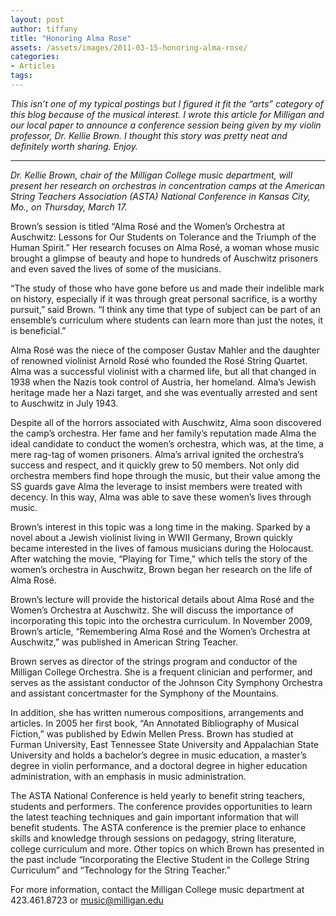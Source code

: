 ```yaml
---
layout: post
author: tiffany
title: "Honoring Alma Rose"
assets: /assets/images/2011-03-15-honoring-alma-rose/
categories: 
- Articles
tags: 
---
```


_This isn’t one of my typical postings but I figured it fit the “arts” category of this blog because of the musical interest. I wrote this article for Milligan and our local paper to announce a conference session being given by my violin professor, Dr. Kellie Brown. I thought this story was pretty neat and definitely worth sharing. Enjoy._

***

_Dr. Kellie Brown, chair of the Milligan College music department, will present her research on orchestras in concentration camps at the American String Teachers Association (ASTA) National Conference in Kansas City, Mo., on Thursday, March 17._

Brown’s session is titled “Alma Rosé and the Women’s Orchestra at Auschwitz: Lessons for Our Students on Tolerance and the Triumph of the Human Spirit.” Her research focuses on Alma Rosé, a woman whose music brought a glimpse of beauty and hope to hundreds of Auschwitz prisoners and even saved the lives of some of the musicians.

“The study of those who have gone before us and made their indelible mark on history, especially if it was through great personal sacrifice, is a worthy pursuit,” said Brown. “I think any time that type of subject can be part of an ensemble’s curriculum where students can learn more than just the notes, it is beneficial.”

Alma Rosé was the niece of the composer Gustav Mahler and the daughter of renowned violinist Arnold Rosé who founded the Rosé String Quartet. Alma was a successful violinist with a charmed life, but all that changed in 1938 when the Nazis took control of Austria, her homeland. Alma’s Jewish heritage made her a Nazi target, and she was eventually arrested and sent to Auschwitz in July 1943.

Despite all of the horrors associated with Auschwitz, Alma soon discovered the camp’s orchestra. Her fame and her family’s reputation made Alma the ideal candidate to conduct the women’s orchestra, which was, at the time, a mere rag-tag of women prisoners. Alma’s arrival ignited the orchestra’s success and respect, and it quickly grew to 50 members. Not only did orchestra members find hope through the music, but their value among the SS guards gave Alma the leverage to insist members were treated with decency. In this way, Alma was able to save these women’s lives through music.

Brown’s interest in this topic was a long time in the making. Sparked by a novel about a Jewish violinist living in WWII Germany, Brown quickly became interested in the lives of famous musicians during the Holocaust. After watching the movie, “Playing for Time,” which tells the story of the women’s orchestra in Auschwitz, Brown began her research on the life of Alma Rosé.

Brown’s lecture will provide the historical details about Alma Rosé and the Women’s Orchestra at Auschwitz. She will discuss the importance of incorporating this topic into the orchestra curriculum. In November 2009, Brown’s article, “Remembering Alma Rosé and the Women’s Orchestra at Auschwitz,” was published in American String Teacher.

Brown serves as director of the strings program and conductor of the Milligan College Orchestra. She is a frequent clinician and performer, and serves as the assistant conductor of the Johnson City Symphony Orchestra and assistant concertmaster for the Symphony of the Mountains.

In addition, she has written numerous compositions, arrangements and articles. In 2005 her first book, “An Annotated Bibliography of Musical Fiction,” was published by Edwin Mellen Press. Brown has studied at Furman University, East Tennessee State University and Appalachian State University and holds a bachelor’s degree in music education, a master’s degree in violin performance, and a doctoral degree in higher education administration, with an emphasis in music administration.

The ASTA National Conference is held yearly to benefit string teachers, students and performers. The conference provides opportunities to learn the latest teaching techniques and gain important information that will benefit students. The ASTA conference is the premier place to enhance skills and knowledge through sessions on pedagogy, string literature, college curriculum and more. Other topics on which Brown has presented in the past include “Incorporating the Elective Student in the College String Curriculum” and “Technology for the String Teacher.”

For more information, contact the Milligan College music department at 423.461.8723 or [music@milligan.edu](mailto:music@milligan.edu)